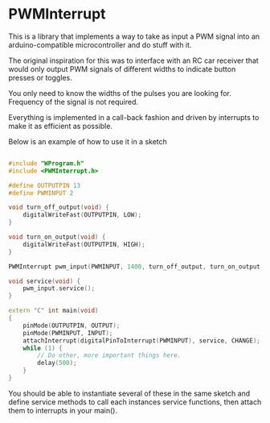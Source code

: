 PWMInterrupt
============

This is a library that implements a way to take as input a PWM signal
into an arduino-compatible microcontroller and do stuff with it.

The original inspiration for this was to interface with an RC car receiver
that would only output PWM signals of different widths to indicate
button presses or toggles.

You only need to know the widths of the pulses you are looking for.
Frequency of the signal is not required.

Everything is implemented in a call-back fashion and driven by interrupts
to make it as efficient as possible.

Below is an example of how to use it in a sketch

```cpp

#include "WProgram.h"
#include <PWMInterrupt.h>

#define OUTPUTPIN 13
#define PWMINPUT 2

void turn_off_output(void) {
    digitalWriteFast(OUTPUTPIN, LOW);
}

void turn_on_output(void) {
    digitalWriteFast(OUTPUTPIN, HIGH);
}

PWMInterrupt pwm_input(PWMINPUT, 1400, turn_off_output, turn_on_output, false);

void service(void) {
    pwm_input.service();
}

extern "C" int main(void)
{
    pinMode(OUTPUTPIN, OUTPUT);
    pinMode(PWMINPUT, INPUT);
    attachInterrupt(digitalPinToInterrupt(PWMINPUT), service, CHANGE); // Attach interrupt
    while (1) {
        // Do other, more important things here.
        delay(500);
    }
}
```

You should be able to instantiate several of these in the same sketch and define service methods
to call each instances service functions, then attach them to interrupts in your main().
